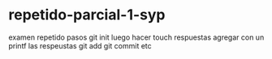 # repetido-parcial-1-syp
examen repetido
pasos
git init
luego hacer touch respuestas
agregar con un printf las respeustas
git add 
git commit
etc
